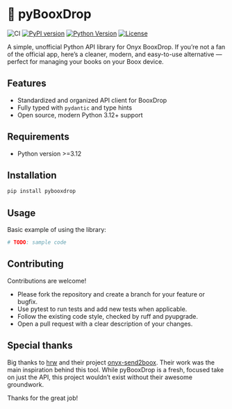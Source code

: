# 📖 pyBooxDrop

![CI](https://github.com/filipgodlewski/pyBooxDrop/actions/workflows/ci.yml/badge.svg)
[![PyPI version](https://img.shields.io/pypi/v/booxdrop.svg)](https://pypi.org/project/booxdrop/)
[![Python Version](https://img.shields.io/pypi/pyversions/booxdrop.svg)](https://pypi.org/project/booxdrop/)
[![License](https://img.shields.io/pypi/l/booxdrop.svg)](https://github.com/filipgodlewski/pyBooxDrop/blob/main/LICENSE)

A simple, unofficial Python API library for Onyx BooxDrop.
If you’re not a fan of the official app,
here’s a cleaner, modern, and easy-to-use alternative —
perfect for managing your books on your Boox device.

## Features

- Standardized and organized API client for BooxDrop
- Fully typed with `pydantic` and type hints
- Open source, modern Python 3.12+ support

## Requirements

- Python version >=3.12

## Installation

```bash
pip install pybooxdrop
```

## Usage

Basic example of using the library:

```python
# TODO: sample code
```

## Contributing

Contributions are welcome!

- Please fork the repository and create a branch for your feature or bugfix.
- Use pytest to run tests and add new tests when applicable.
- Follow the existing code style, checked by ruff and pyupgrade.
- Open a pull request with a clear description of your changes.

## Special thanks

Big thanks to [hrw](https://github.com/hrw)
and their project [onyx-send2boox](https://github.com/hrw/onyx-send2boox).
Their work was the main inspiration behind this tool.
While pyBooxDrop is a fresh, focused take on just the API,
this project wouldn’t exist without their awesome groundwork.

Thanks for the great job!

